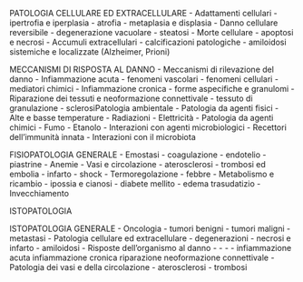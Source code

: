 PATOLOGIA CELLULARE ED
EXTRACELLULARE
	- Adattamenti cellulari
		- ipertrofia e iperplasia
		- atrofia
		- metaplasia e displasia
	- Danno cellulare reversibile
		- degenerazione vacuolare
		- steatosi
	- Morte cellulare
		- apoptosi e necrosi
	- Accumuli extracellulari
		- calcificazioni patologiche
		- amiloidosi sistemiche e localizzate (Alzheimer,
Prioni)

MECCANISMI DI RISPOSTA AL DANNO
	- Meccanismi di rilevazione del danno
	- Infiammazione acuta
		- fenomeni vascolari
		- fenomeni cellulari
		- mediatori chimici
	- Infiammazione cronica
		- forme aspecifiche e granulomi
	- Riparazione dei tessuti e neoformazione
connettivale
		- tessuto di granulazione
		- sclerosiPatologia ambientale
	- Patologia da agenti fisici
		- Alte e basse temperature
		- Radiazioni
		- Elettricità
	- Patologia da agenti chimici
		- Fumo
		- Etanolo
	- Interazioni con agenti microbiologici
		- Recettori dell’immunità innata
		- Interazioni con il microbiota

FISIOPATOLOGIA GENERALE
	- Emostasi
		- coagulazione
		- endotelio
		- piastrine
	- Anemie
	- Vasi e circolazione
		- aterosclerosi
		- trombosi ed embolia
		- infarto
		- shock
	- Termoregolazione
		- febbre
	- Metabolismo e ricambio
		- ipossia e cianosi
		- diabete mellito
		- edema trasudatizio
	- Invecchiamento

ISTOPATOLOGIA

ISTOPATOLOGIA GENERALE
	- Oncologia
		- tumori benigni
		- tumori maligni
		- metastasi
	- Patologia cellulare
ed extracellulare
		- degenerazioni
		- necrosi e infarto
		- amiloidosi
	- Risposte dell’organismo
al danno
		-
		-
		-
		-
infiammazione acuta
infiammazione cronica
riparazione
neoformazione connettivale
	- Patologia dei vasi e della
circolazione
		- aterosclerosi
		- trombosi
